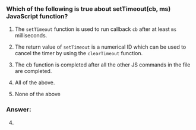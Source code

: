 ### Which of the following is true about setTimeout(cb, ms) JavaScript function?

1. The `setTimeout` function is used to run callback `cb` after at least `ms` milliseconds.

2. The return value of `setTimeout` is a numerical ID which can be used to cancel the timer by using the `clearTimeout` function.

3. The cb function is completed after all the other JS commands in the file are completed.

4. All of the above.

5. None of the above


### Answer:
4.